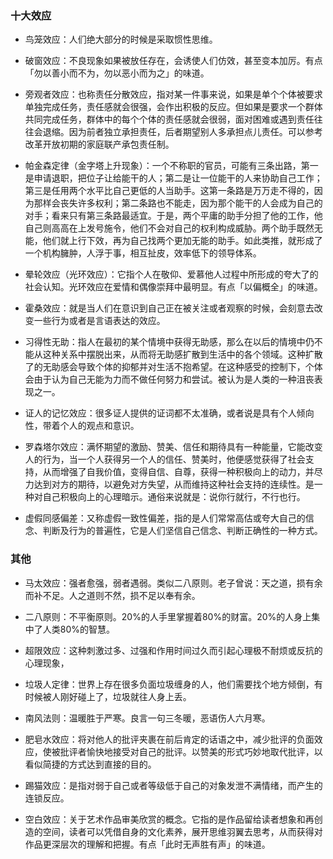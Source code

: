 ### 十大效应

- 鸟笼效应：人们绝大部分的时候是采取惯性思维。

- 破窗效应：不良现象如果被放任存在，会诱使人们仿效，甚至变本加厉。有点「勿以善小而不为，勿以恶小而为之」的味道。

- 旁观者效应：也称责任分散效应，指对某一件事来说，如果是单个个体被要求单独完成任务，责任感就会很强，会作出积极的反应。但如果是要求一个群体共同完成任务，群体中的每个个体的责任感就会很弱，面对困难或遇到责任往往会退缩。因为前者独立承担责任，后者期望别人多承担点儿责任。可以参考改革开放初期的家庭联产承包责任制。

- 帕金森定律（金字塔上升现象）：一个不称职的官员，可能有三条出路，第一是申请退职，把位子让给能干的人；第二是让一位能干的人来协助自己工作；第三是任用两个水平比自己更低的人当助手。这第一条路是万万走不得的，因为那样会丧失许多权利；第二条路也不能走，因为那个能干的人会成为自己的对手；看来只有第三条路最适宜。于是，两个平庸的助手分担了他的工作，他自己则高高在上发号施令，他们不会对自己的权利构成威胁。两个助手既然无能，他们就上行下效，再为自己找两个更加无能的助手。如此类推，就形成了一个机构臃肿，人浮于事，相互扯皮，效率低下的领导体系。

- 晕轮效应（光环效应）：它指个人在敬仰、爱慕他人过程中所形成的夸大了的社会认知。光环效应在爱情和偶像崇拜中最明显。有点「以偏概全」的味道。

- 霍桑效应：就是当人们在意识到自己正在被关注或者观察的时候，会刻意去改变一些行为或者是言语表达的效应。

- 习得性无助：指人在最初的某个情境中获得无助感，那么在以后的情境中仍不能从这种关系中摆脱出来，从而将无助感扩散到生活中的各个领域。这种扩散了的无助感会导致个体的抑郁并对生活不抱希望。在这种感受的控制下，个体会由于认为自己无能为力而不做任何努力和尝试。被认为是人类的一种沮丧表现之一。

- 证人的记忆效应：很多证人提供的证词都不太准确，或者说是具有个人倾向性，带着个人的观点和意识。

- 罗森塔尔效应：满怀期望的激励、赞美、信任和期待具有一种能量，它能改变人的行为，当一个人获得另一个人的信任、赞美时，他便感觉获得了社会支持，从而增强了自我价值，变得自信、自尊，获得一种积极向上的动力，并尽力达到对方的期待，以避免对方失望，从而维持这种社会支持的连续性。是一种对自己积极向上的心理暗示。通俗来说就是：说你行就行，不行也行。

- 虚假同感偏差：又称虚假一致性偏差，指的是人们常常高估或夸大自己的信念、判断及行为的普遍性，它是人们坚信自己信念、判断正确性的一种方式。

### 其他

- 马太效应：强者愈强，弱者遇弱。类似二八原则。老子曾说：天之道，损有余而补不足。人之道则不然，损不足以奉有余。

- 二八原则：不平衡原则。20%的人手里掌握着80%的财富。20%的人身上集中了人类80%的智慧。

- 超限效应：这种刺激过多、过强和作用时间过久而引起心理极不耐烦或反抗的心理现象，

- 垃圾人定律：世界上存在很多负面垃圾缠身的人，他们需要找个地方倾倒，有时候被人刚好碰上了，垃圾就往人身上丢。

- 南风法则：温暖胜于严寒。良言一句三冬暖，恶语伤人六月寒。

- 肥皂水效应：将对他人的批评夹裹在前后肯定的话语之中，减少批评的负面效应，使被批评者愉快地接受对自己的批评。以赞美的形式巧妙地取代批评，以看似简捷的方式达到直接的目的。

- 踢猫效应：是指对弱于自己或者等级低于自己的对象发泄不满情绪，而产生的连锁反应。

- 空白效应：关于艺术作品审美欣赏的概念。它指的是作品留给读者想象和再创造的空间，读者可以凭借自身的文化素养，展开思维羽翼去思考，从而获得对作品更深层次的理解和把握。有点「此时无声胜有声」的味道。
